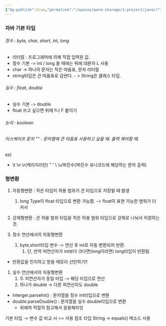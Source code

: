 ```yaml
---
{"dg-publish":true,"permalink":"/spaces/para-storage/1-project/java//"}
---
```




### 자바 기본 타입
###### 정수 : byte, char, short, int, long
- 리터럴 : 프로그래머에 의해 직접 입력된 값.
- 정수 기본 -> int / long 쓸 때에는 뒤에 대문자 L 사용
- char -> 하나의 문자는 작은 따옴표, 문자 리터럴
- string타입은 큰 따옴표로 감싼다. - > String은 클래스 타입.
###### 실수 : float, double
- 실수 기본 -> double
- float 쓰고 싶으면 뒤에 f나 F 붙이기
###### 논리 : boolean

###### 이스케이프 문자 "\"  : 문자열에 큰 따옴표 사용하고 싶을 때. 출력 제어할 때.
ex)
- \t  \n  \r(캐리지리턴)  \"   \'  \\   \u16진수(16진수 유니코드에 해당하는 문자 출력)


### 형변환
1. 자동형변환 : 작은 타입이 허용 범위가 큰 타입으로 저장될 때 발생
	1. long Type이 float 타입으로 변환 가능함. -> float이 표현 가능한 범위가 더 커서
2. 강제형변환 : 큰 허용 범위 타입을 작은 허용 범위 타입으로 강제로 나눠서 저장하는 것.

1. 정수 연산에서의 자동형변환
	1. byte,short타입 변수 -> 연산 후 int로 자동 변환되어 반환.
		1. 단, 만약 피연산자가 int보다 크다면(long이라면) long타입이 반환됨.
- 반환값을 인지하고 받을 메모리 선언하기!!

1. 실수 연산에서의 자동형변환
	1. 두 피연산자가 동일 타입 -> 해당 타입으로 연산
	2. 하나가 double -> 다른 피연산자도 double


- Interger.parseInt() : 문자열을 정수 int타입으로 변환
- double.parseDouble() : 문자열을 실수 double타입으로 변환
	- 위에꺼 적절히 참고해서 응용해라잉


기본 타입 -> 변수 값 비교 시 == 사용
참조 타입 String -> equals() 메소드 사용